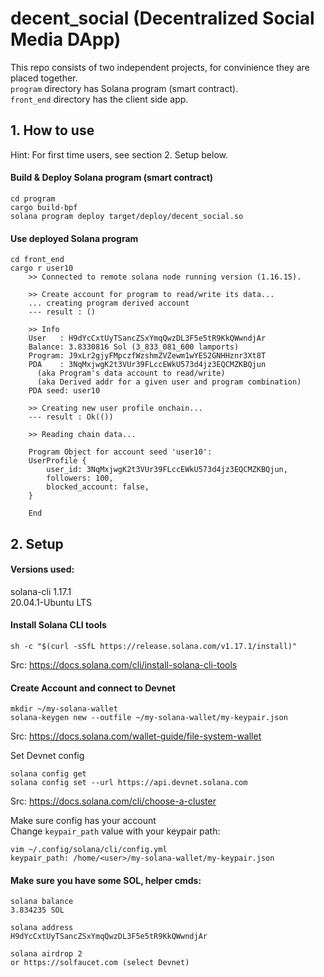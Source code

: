 # decent_social (Decentralized Social Media DApp)

This repo consists of two independent projects, for convinience they are placed together.   
`program` directory has Solana program (smart contract).  
`front_end` directory has the client side app.  

## 1. How to use
Hint: For first time users, see section 2. Setup below.

#### Build & Deploy Solana program (smart contract)

```
cd program
cargo build-bpf
solana program deploy target/deploy/decent_social.so 
```

#### Use deployed Solana program 
```
cd front_end
cargo r user10
    >> Connected to remote solana node running version (1.16.15).
    
    >> Create account for program to read/write its data...
    ... creating program derived account
    --- result : ()
    
    >> Info
    User   : H9dYcCxtUyTSancZSxYmqQwzDL3F5e5tR9KkQWwndjAr
    Balance: 3.8330816 Sol (3_833_081_600 lamports)
    Program: J9xLr2gjyFMpczfWzshmZVZewm1wYES2GNHHznr3Xt8T
    PDA    : 3NqMxjwgK2t3VUr39FLccEWkU573d4jz3EQCMZKBQjun
      (aka Program's data account to read/write)
      (aka Derived addr for a given user and program combination)
    PDA seed: user10
    
    >> Creating new user profile onchain...
    --- result : Ok(())
    
    >> Reading chain data...
    
    Program Object for account seed 'user10':
    UserProfile {
        user_id: 3NqMxjwgK2t3VUr39FLccEWkU573d4jz3EQCMZKBQjun,
        followers: 100,
        blocked_account: false,
    }
    
    End
```


## 2. Setup

#### Versions used:  
solana-cli 1.17.1   
20.04.1-Ubuntu LTS  

#### Install Solana CLI tools

`sh -c "$(curl -sSfL https://release.solana.com/v1.17.1/install)"`

Src: https://docs.solana.com/cli/install-solana-cli-tools

#### Create Account and connect to Devnet

```
mkdir ~/my-solana-wallet
solana-keygen new --outfile ~/my-solana-wallet/my-keypair.json
```
Src: https://docs.solana.com/wallet-guide/file-system-wallet

Set Devnet config
```
solana config get
solana config set --url https://api.devnet.solana.com
```
Src: https://docs.solana.com/cli/choose-a-cluster

Make sure config has your account   
Change `keypair_path` value with your keypair path: 
```
vim ~/.config/solana/cli/config.yml  
keypair_path: /home/<user>/my-solana-wallet/my-keypair.json
```
#### Make sure you have some SOL, helper cmds: 
```
solana balance
3.834235 SOL

solana address
H9dYcCxtUyTSancZSxYmqQwzDL3F5e5tR9KkQWwndjAr

solana airdrop 2 
or https://solfaucet.com (select Devnet)
```

